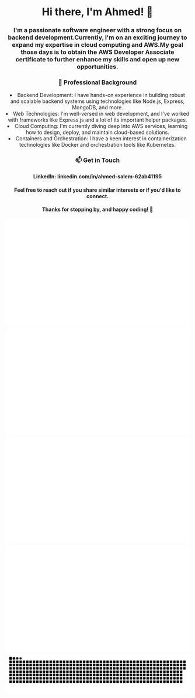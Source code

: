 <h1 align="center">Hi there, I'm Ahmed! 👋</h1>
<h3 align="center">I'm a passionate software engineer with a strong focus on backend development.Currently, I'm on an exciting journey to expand my expertise in cloud computing and AWS.My goal those days is to obtain the AWS Developer Associate certificate to further enhance my skills and open up new opportunities.</h3>

<h3 align="center"> 💼 Professional Background </h3>

   <div align="center">
        <li> Backend Development: I have hands-on experience in building robust and scalable backend systems using technologies like Node.js, Express, MongoDB, and more.</li>
        <li> Web Technologies: I'm well-versed in web development, and I've worked with frameworks like Express.js and a lot of its important helper packages.</li>
        <li> Cloud Computing: I'm currently diving deep into AWS services, learning how to design, deploy, and maintain cloud-based solutions.</li>
        <li> Containers and Orchestration: I have a keen interest in containerization technologies like Docker and orchestration tools like Kubernetes.</li>
    </div>



<!--START_SECTION:waka-->
<!--END_SECTION:waka-->


<h3 align="center"> 📫 Get in Touch </h3>

<h4 align="center"> LinkedIn: linkedin.com/in/ahmed-salem-62ab41195</h4>

<h4 align="center">Feel free to reach out if you share similar interests or if you'd like to connect.</h4>
<h4 align="center">Thanks for stopping by, and happy coding! 🚀</h4>


<div align="center">

<a href="https://github.com/ASalem404/ASalem404#gh-dark-mode-only">
<img src="https://github.com/ASalem404/ASalem404/blob/main/generated/overview.svg#gh-dark-mode-only" />
<img src="https://github.com/ASalem404/ASalem404/blob/main/generated/languages.svg#gh-dark-mode-only" />
</a>
<a href="https://github.com/ASalem404/ASalem404#gh-light-mode-only">
<img src="https://github.com/ASalem404/ASalem404/blob/main/generated/overview.svg#gh-dark-mode-only#gh-light-mode-only" />
<img src="https://github.com/ASalem404/ASalem404/blob/main/generated/languages.svg#gh-dark-mode-only#gh-light-mode-only" />
</a>

</div>

<picture>
  <source media="(prefers-color-scheme: dark)" srcset="https://raw.githubusercontent.com/ASalem404/ASalem404/commit-animation/github-contribution-grid-snake-dark.svg">
  <source media="(prefers-color-scheme: light)" srcset="https://raw.githubusercontent.com/ASalem404/ASalem404/commit-animation/github-contribution-grid-snake.svg">
  <img alt="github contribution grid snake animation" src="https://raw.githubusercontent.com/ASalem404/ASalem404/commit-animation/github-contribution-grid-snake.svg">
</picture>
